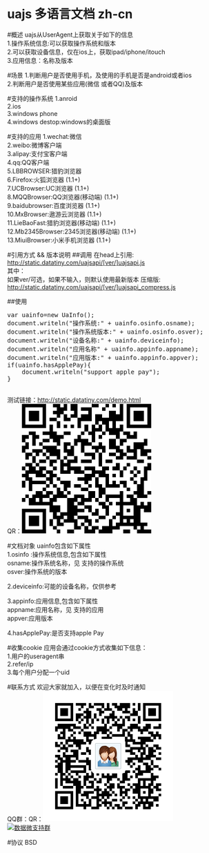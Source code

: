 # uajs 多语言文档 zh-cn
#概述
uajs从UserAgent上获取关于如下的信息  
1.操作系统信息:可以获取操作系统和版本  
2.可以获取设备信息，仅在ios上，获取ipad/iphone/itouch  
3.应用信息：名称及版本  

#场景
1.判断用户是否使用手机，及使用的手机是否是android或者ios  
2.判断用户是否使用某些应用(微信 或者QQ)及版本

#支持的操作系统
1.anroid  
2.ios  
3.windows phone  
4.windows destop:windows的桌面版

#支持的应用
1.wechat:微信  
2.weibo:微博客户端  
3.alipay:支付宝客户端  
4.qq:QQ客户端  
5.LBBROWSER:猎豹浏览器  
6.Firefox:火狐浏览器 (1.1+)  
7.UCBrowser:UC浏览器 (1.1+)  
8.MQQBrowser:QQ浏览器(移动端) (1.1+)  
9.baidubrowser:百度浏览器 (1.1+)  
10.MxBrowser:遨游云浏览器 (1.1+)   
11.LieBaoFast:猎豹浏览器(移动端) (1.1+)  
12.Mb2345Browser:2345浏览器(移动端) (1.1+)  
13.MiuiBrowser:小米手机浏览器 (1.1+)


#引用方式 && 版本说明
##调用
在head上引用:  
http://static.datatiny.com/uajsapi/[ver/]uajsapi.js   
其中：  
如果ver/可选，如果不输入，则默认使用最新版本
压缩版:
http://static.datatiny.com/uajsapi/[ver/]uajsapi_compress.js   

##使用
<pre>
var uainfo=new UaInfo();   
document.writeln("操作系统:" + uainfo.osinfo.osname);    
document.writeln("操作系统版本:" + uainfo.osinfo.osver);   
document.writeln("设备名称:" + uainfo.deviceinfo);  
document.writeln("应用名称" + uainfo.appinfo.appname);   
document.writeln("应用版本:" + uainfo.appinfo.appver);   
if(uainfo.hasApplePay){
    document.writeln("support apple pay");
}

</pre>
测试链接：http://static.datatiny.com/demo.html  
QR：![demo url](/demo_url.png)

#文档对象
uainfo包含如下属性  
1.osinfo :操作系统信息,包含如下属性  
osname:操作系统名称，见 支持的操作系统  
osver:操作系统的版本

2.deviceinfo:可能的设备名称，仅供参考  

3.appinfo:应用信息,包含如下属性  
appname:应用名称，见 支持的应用  
appver:应用版本

4.hasApplePay:是否支持apple Pay

#收集cookie
应用会通过cookie方式收集如下信息：  
1.用户的useragent串  
2.refer/ip  
3.每个用户分配一个uid


#联系方式
欢迎大家就加入，以便在变化时及时通知  
QQ群：QR：![demo url](/qqqun.png)  
<a target="_blank" href="http://shang.qq.com/wpa/qunwpa?idkey=d8efb9587f10208a649123b858b2bc3455ca9211d455aaa73610afcb12d1edcd"><img border="0" src="http://pub.idqqimg.com/wpa/images/group.png" alt="数据微支持群" title="数据微支持群"></a>


#协议
BSD